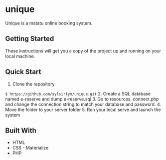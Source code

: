 # unique
Unique is a matatu online booking system.

## Getting Started
These instructions will get you a copy of the project up and running on your local machine.

## Quick Start

1. Clone the repository

`$ https://github.com/sylsirlym/unique.git`
2. Create a SQL database named e-reserve and dump e-reserve.sql
3. Go to resources, connect.php and change the connection string to match your database and password.
4. Move the folder to your server folder 
5. Run your local serve and launch the system
## Built With

* HTML
* CSS - Materialize
* PHP
